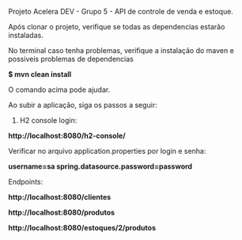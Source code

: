 Projeto Acelera DEV - Grupo 5 - API de controle de venda e estoque.

Após clonar o projeto, verifique se todas as dependencias estarão instaladas.

No terminal caso tenha problemas, verifique a instalação do maven e possiveis problemas de dependencias

**$ mvn clean install**

O comando acima pode ajudar.

Ao subir a aplicação, siga os passos a seguir:

1. H2 console login:

**http://localhost:8080/h2-console/**

Verificar no arquivo application.properties por login e senha:

**username=sa
spring.datasource.password=password**



Endpoints: 

**http://localhost:8080/clientes**

**http://localhost:8080/produtos**

**http://localhost:8080/estoques/2/produtos**

